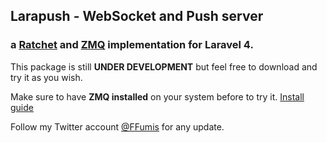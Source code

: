 ## Larapush - WebSocket and Push server

### a [Ratchet](http://socketo.me) and [ZMQ](http://zeromq.org) implementation for Laravel 4.

This package is still **UNDER DEVELOPMENT** but feel free to download and try it as you wish.

Make sure to have **ZMQ installed** on your system before to try it. [Install guide](http://zeromq.org/bindings:php)

Follow my Twitter account [@FFumis](http://twitter.com/FFumis) for any update. 